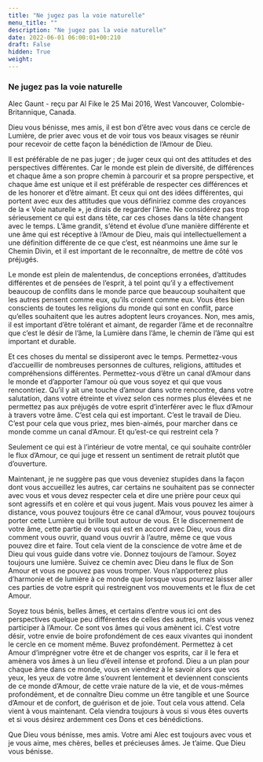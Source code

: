 ```yaml
---
title: "Ne jugez pas la voie naturelle"
menu_title: ""
description: "Ne jugez pas la voie naturelle"
date: 2022-06-01 06:00:01+00:210
draft: False
hidden: True
weight:
---
```

### Ne jugez pas la voie naturelle

Alec Gaunt - reçu par Al Fike le 25 Mai 2016, West Vancouver, Colombie-Britannique, Canada.

Dieu vous bénisse, mes amis, il est bon d’être avec vous dans ce cercle de Lumière, de prier avec vous et de voir tous vos beaux visages se réunir pour recevoir de cette façon la bénédiction de l’Amour de Dieu.

Il est préférable de ne pas juger ; de juger ceux qui ont des attitudes et des perspectives différentes. Car le monde est plein de diversité, de différences et chaque âme a son propre chemin à parcourir et sa propre perspective, et chaque âme est unique et il est préférable de respecter ces différences et de les honorer et d’être aimant. Et ceux qui ont des idées différentes, qui portent avec eux des attitudes que vous définiriez comme des croyances de la « Voie naturelle », je dirais de regarder l’âme. Ne considérez pas trop sérieusement ce qui est dans tête, car ces choses dans la tête changent avec le temps. L’âme grandit, s’étend et évolue d’une manière différente et une âme qui est réceptive à l’Amour de Dieu, mais qui intellectuellement a une définition différente de ce que c’est, est néanmoins une âme sur le Chemin Divin, et il est important de le reconnaître, de mettre de côté vos préjugés.

Le monde est plein de malentendus, de conceptions erronées, d’attitudes différentes et de pensées de l’esprit, à tel point qu’il y a effectivement beaucoup de conflits dans le monde parce que beaucoup souhaitent que les autres pensent comme eux, qu’ils croient comme eux. Vous êtes bien conscients de toutes les religions du monde qui sont en conflit, parce qu’elles souhaitent que les autres adoptent leurs croyances. Non, mes amis, il est important d’être tolérant et aimant, de regarder l’âme et de reconnaître que c’est le désir de l’âme, la Lumière dans l’âme, le chemin de l’âme qui est important et durable.

Et ces choses du mental se dissiperont avec le temps. Permettez-vous d’accueillir de nombreuses personnes de cultures, religions, attitudes et compréhensions différentes. Permettez-vous d’être un canal d’Amour dans le monde et d’apporter l’amour où que vous soyez et qui que vous rencontriez. Qu’il y ait une touche d’amour dans votre rencontre, dans votre salutation, dans votre étreinte et vivez selon ces normes plus élevées et ne permettez pas aux préjugés de votre esprit d’interférer avec le flux d’Amour à travers votre âme. C’est cela qui est important. C’est le travail de Dieu. C’est pour cela que vous priez, mes bien-aimés, pour marcher dans ce monde comme un canal d’Amour. Et qu’est-ce qui restreint cela ?

Seulement ce qui est à l’intérieur de votre mental, ce qui souhaite contrôler le flux d’Amour, ce qui juge et ressent un sentiment de retrait plutôt que d’ouverture.

Maintenant, je ne suggère pas que vous deveniez stupides dans la façon dont vous accueillez les autres, car certains ne souhaitent pas se connecter avec vous et vous devez respecter cela et dire une prière pour ceux qui sont agressifs et en colère et qui vous jugent. Mais vous pouvez les aimer à distance, vous pouvez toujours être ce canal d’Amour, vous pouvez toujours porter cette Lumière qui brille tout autour de vous. Et le discernement de votre âme, cette partie de vous qui est en accord avec Dieu, vous dira comment vous ouvrir, quand vous ouvrir à l’autre, même ce que vous pouvez dire et faire. Tout cela vient de la conscience de votre âme et de Dieu qui vous guide dans votre vie. Donnez toujours de l’amour. Soyez toujours une lumière. Suivez ce chemin avec Dieu dans le flux de Son Amour et vous ne pouvez pas vous tromper. Vous n’apporterez plus d’harmonie et de lumière à ce monde que lorsque vous pourrez laisser aller ces parties de votre esprit qui restreignent vos mouvements et le flux de cet Amour.

Soyez tous bénis, belles âmes, et certains d’entre vous ici ont des perspectives quelque peu différentes de celles des autres, mais vous venez participer à l’Amour. Ce sont vos âmes qui vous amènent ici. C’est votre désir, votre envie de boire profondément de ces eaux vivantes qui inondent le cercle en ce moment même. Buvez profondément. Permettez à cet Amour d’imprégner votre être et de changer vos esprits, car il le fera et amènera vos âmes à un lieu d’éveil intense et profond. Dieu a un plan pour chaque âme dans ce monde, vous en viendrez à le savoir alors que vos yeux, les yeux de votre âme s’ouvrent lentement et deviennent conscients de ce monde d’Amour, de cette vraie nature de la vie, et de vous-mêmes profondément, et de connaître Dieu comme un être tangible et une Source d’Amour et de confort, de guérison et de joie. Tout cela vous attend. Cela vient à vous maintenant. Cela viendra toujours à vous si vous êtes ouverts et si vous désirez ardemment ces Dons et ces bénédictions.

Que Dieu vous bénisse, mes amis. Votre ami Alec est toujours avec vous et je vous aime, mes chères, belles et précieuses âmes. Je t’aime. Que Dieu vous bénisse.
